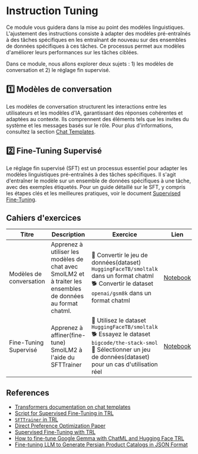 # Instruction Tuning

Ce module vous guidera dans la mise au point des modèles linguistiques. L'ajustement des instructions consiste à adapter des modèles pré-entraînés à des tâches spécifiques en les entraînant de nouveau sur des ensembles de données spécifiques à ces tâches. Ce processus permet aux modèles d'améliorer leurs performances sur les tâches ciblées. 

Dans ce module, nous allons explorer deux sujets : 1) les modèles de conversation et 2) le réglage fin supervisé.

## 1️⃣ Modèles de conversation

Les modèles de conversation structurent les interactions entre les utilisateurs et les modèles d'IA, garantissant des réponses cohérentes et adaptées au contexte. Ils comprennent des éléments tels que les invites du système et les messages basés sur le rôle. Pour plus d'informations, consultez la section [Chat Templates](./chat_templates.md).

## 2️⃣ Fine-Tuning Supervisé

Le réglage fin supervisé (SFT) est un processus essentiel pour adapter les modèles linguistiques pré-entraînés à des tâches spécifiques. Il s'agit d'entraîner le modèle sur un ensemble de données spécifiques à une tâche, avec des exemples étiquetés. Pour un guide détaillé sur le SFT, y compris les étapes clés et les meilleures pratiques, voir le document [Supervised Fine-Tuning](./supervised_fine_tuning.md).

## Cahiers d'exercices

| Titre | Description | Exercice | Lien | Colab |
|-------|-------------|----------|------|-------|
| Modèles de conversation | Apprenez à utiliser les modèles de chat avec SmolLM2 et à traiter les ensembles de données au format chatml. | 🐢 Convertir le jeu de données(dataset) `HuggingFaceTB/smoltalk` dans un format chatml <br> 🐕 Convertir le dataset `openai/gsm8k` dans un format chatml | [Notebook](./notebooks/chat_templates_example.ipynb) | <a target="_blank" href="https://colab.research.google.com/github/huggingface/smol-course/blob/main/1_instruction_tuning/notebooks/chat_templates_example.ipynb"><img src="https://colab.research.google.com/assets/colab-badge.svg" alt="Open In Colab"/></a> |
| Fine-Tuning Supervisé | Apprenez à affiner(fine-tune) SmolLM2 à l'aide du SFTTrainer | 🐢 Utilisez le dataset `HuggingFaceTB/smoltalk` <br>🐕 Essayez le dataset `bigcode/the-stack-smol` <br>🦁 Sélectionner un jeu de données(dataset) pour un cas d'utilisation réel | [Notebook](./notebooks/sft_finetuning_example.ipynb) | <a target="_blank" href="https://colab.research.google.com/github/huggingface/smol-course/blob/main/1_instruction_tuning/notebooks/sft_finetuning_example.ipynb"><img src="https://colab.research.google.com/assets/colab-badge.svg" alt="Open In Colab"/></a> |

## References

- [Transformers documentation on chat templates](https://huggingface.co/docs/transformers/main/en/chat_templating)
- [Script for Supervised Fine-Tuning in TRL](https://github.com/huggingface/trl/blob/main/examples/scripts/sft.py)
- [`SFTTrainer` in TRL](https://huggingface.co/docs/trl/main/en/sft_trainer)
- [Direct Preference Optimization Paper](https://arxiv.org/abs/2305.18290)
- [Supervised Fine-Tuning with TRL](https://huggingface.co/docs/trl/main/en/tutorials/supervised_finetuning)
- [How to fine-tune Google Gemma with ChatML and Hugging Face TRL](https://www.philschmid.de/fine-tune-google-gemma)
- [Fine-tuning LLM to Generate Persian Product Catalogs in JSON Format](https://huggingface.co/learn/cookbook/en/fine_tuning_llm_to_generate_persian_product_catalogs_in_json_format)
